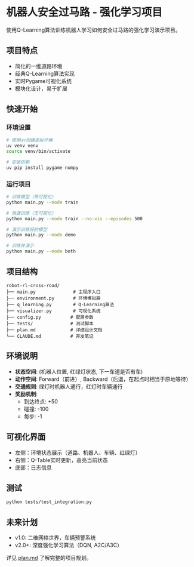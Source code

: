 # 机器人安全过马路 - 强化学习项目

使用Q-Learning算法训练机器人学习如何安全过马路的强化学习演示项目。

## 项目特点

- 简化的一维道路环境
- 经典Q-Learning算法实现
- 实时Pygame可视化系统
- 模块化设计，易于扩展

## 快速开始

### 环境设置

```bash
# 使用uv创建虚拟环境
uv venv venv
source venv/bin/activate

# 安装依赖
uv pip install pygame numpy
```

### 运行项目

```bash
# 训练模型（带可视化）
python main.py --mode train

# 快速训练（无可视化）
python main.py --mode train --no-vis --episodes 500

# 演示训练好的模型
python main.py --mode demo

# 训练并演示
python main.py --mode both
```

## 项目结构

```
robot-rl-cross-road/
├── main.py              # 主程序入口
├── environment.py       # 环境模拟器
├── q_learning.py        # Q-Learning算法
├── visualizer.py        # 可视化系统
├── config.py           # 配置参数
├── tests/              # 测试脚本
├── plan.md             # 详细设计文档
└── CLAUDE.md           # 开发笔记
```

## 环境说明

- **状态空间**: (机器人位置, 红绿灯状态, 下一车道是否有车)
- **动作空间**: Forward（前进）, Backward（后退，在起点时相当于原地等待）
- **交通规则**: 绿灯时机器人通行，红灯时车辆通行
- **奖励机制**:
  - 到达终点: +50
  - 碰撞: -100
  - 每步: -1

## 可视化界面

- 左侧：环境状态展示（道路、机器人、车辆、红绿灯）
- 右侧：Q-Table实时更新，高亮当前状态
- 底部：日志信息

## 测试

```bash
python tests/test_integration.py
```

## 未来计划

- v1.0: 二维网格世界，车辆预警系统
- v2.0+: 深度强化学习算法（DQN, A2C/A3C）

详见 [plan.md](plan.md) 了解完整的项目规划。